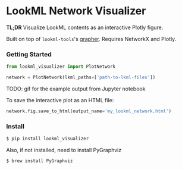 # LookML Network Visualizer

**TL;DR** Visualize LookML contents as an interactive Plotly figure.

Built on top of `lookml-tools`'s [grapher](https://github.com/ww-tech/lookml-tools/blob/master/lkmltools/grapher/lookml_grapher.py). Requires NetworkX and Plotly.  

### Getting Started

```python
from lookml_visualizer import PlotNetwork

network = PlotNetwork(lkml_paths=['path-to-lkml-files'])
```

TODO: gif for the example output from Jupyter notebook


To save the interactive plot as an HTML file:

```python
network.fig.save_to_html(output_name='my_lookml_network.html')
```



### Install

```bash
$ pip install lookml_visualizer
```
Also, if not installed, need to install PyGraphviz

```bash
$ brew install PyGraphviz
```
